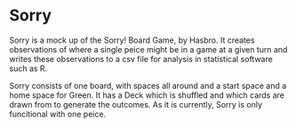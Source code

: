 # Sorry
Sorry is a mock up of the Sorry! Board Game, by Hasbro. It creates observations of where a single peice might be in a game at a given turn and writes these observations to a csv file for analysis in statistical software such as R.

Sorry consists of one board, with spaces all around and a start space and a home space for Green.
It has a Deck which is shuffled and which cards are drawn from to generate the outcomes.
As it is currently, Sorry is only funcitional with one peice. 
